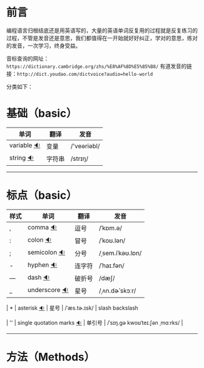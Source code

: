 # 前言

编程语言归根结底还是用英语写的，大量的英语单词反复用的过程就是反复练习的过程，不管是发音还是意思，我们都值得在一开始就好好纠正，学对的意思，练对的发音，一次学习，终身受益。

音标查询的网址：`https://dictionary.cambridge.org/zhs/%E8%AF%8D%E5%85%B8/`
有道发音的链接：`http://dict.youdao.com/dictvoice?audio=hello-world`

分类如下：

# 基础（basic）
| 单词   | 翻译     | 发音 |
| ------ | -------- | ------ |
| variable [:sound:](http://dict.youdao.com/dictvoice?audio=variable) | 变量 | /'veəriəbl/ |
| string [:sound:](http://dict.youdao.com/dictvoice?audio=string) | 字符串 | /strɪŋ/ | 

---

# 标点（basic）
|  样式  |  单词   | 翻译     | 发音 |
| ------ | ------ | -------- | ------ |
|  ,  | comma [:sound:](http://dict.youdao.com/dictvoice?audio=comma) | 逗号 | /ˈkɒm.ə/ |
|  :  | colon [:sound:](http://dict.youdao.com/dictvoice?audio=colon) | 冒号 | /ˈkoʊ.lən/ |
|  ;  | semicolon [:sound:](http://dict.youdao.com/dictvoice?audio=semicolon) | 分号 | /ˌsem.iˈkəʊ.lɒn/ |
|  -  | hyphen [:sound:](http://dict.youdao.com/dictvoice?audio=hyphen) | 连字符 |  /ˈhaɪ.fən/ |
|  —  | dash [:sound:](http://dict.youdao.com/dictvoice?audio=dash) | 破折号 | /dæʃ/ |
|  _  | underscore [:sound:](http://dict.youdao.com/dictvoice?audio=underscore) | 星号 | /ˌʌn.dɚˈskɔːr/ |

|  *  | asterisk [:sound:](http://dict.youdao.com/dictvoice?audio=asterisk) | 星号 | /ˈæs.tɚ.ɪsk/ |
slash
backslash

|  ''  | single quotation marks [:sound:](http://dict.youdao.com/dictvoice?audio=single-quotation-marks) | 单引号 |  /ˈsɪŋ.ɡə kwoʊˈteɪ.ʃən ˌmɑːrks/ |

---

# 方法（Methods）





